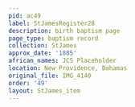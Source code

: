 ```yaml
---
pid: ac49
label: StJamesRegister28
description: birth baptism page
page_type: baptism record
collection: StJames
approx_date: '1885'
african_names: JCS Placeholder
location: New Providence, Bahamas
original_file: IMG_4140
order: '49'
layout: StJames_item
---
```

